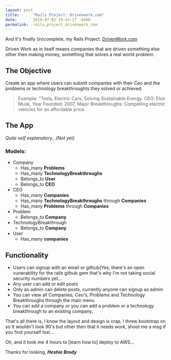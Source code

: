 ```yaml
---
layout: post
title:      "Rails Project: Drivenwork.com"
date:       2019-07-02 19:42:17 -0400
permalink:  rails_project_drivenwork_com
---
```



And it's finally (in)complete, my Rails Project.
[DrivenWork.com](http://drivenwork.com)

Driven Work as in itself means companies that are driven something else other then making money, something that solves a real world problem.

## The Objective
Create an app where users can submit companies with their Ceo and the problems or technology breakthroughts they solved or achieved.

> Example: “Tesla, Electric Cars, Solving Sustainable Energy.
          CEO: Elon Musk, Year Founded: 2007, Major Breakthroughs: Compelling electric vehicles for an affordable price.

## The App 
*Quite self explanatory...(Not yet)*

### Models: 
- Company 
	* Has_many **Problems**
	* Has_many **TechnologyBreakthroughs**
	* Belongs_to **User**
	* Belongs_to **CEO**
- CEO
	* Has_many **Companies**
	* Has_many **TechnologyBreakthroughs** through **Companies**
	* Has_many **Problems** through **Companies**
- Problem
	* Belongs_to **Company**
- TechnologyBreakthrough
	* Belongs_to **Company**
- User
	* Has_many **companies**
		
## Functionality 
	
* Users can signup with an email or github(Yes, there's an open vunerability for the rails github gem that's why I'm not taking social security numbers yet...
* Any user can add or edit posts
* Only an admin can delete posts,  currently anyone can signup as admin
* You can view all Companies,  Ceo's, Problems and Technology Breakthroughs through the main menu
* You can add a company or you can add a problem or a technology breakthrough to an existing company.

That's all there is, I know the layout and design is crap, I threw bootstrap on so It wouldn't look 90's but other then that it needs work, shoot me a msg if you find yourself lost...

Oh, and it took me 4 hours to [learn how to] deploy to AWS...

Thanks for looking,
***Heshie Brody***
	
	



